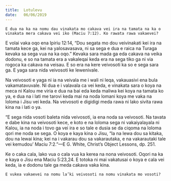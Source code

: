 ```yaml
---
title:  Lotulevu
date:   06/06/2019
---
```


`E dua na ka na nomu dau vinakata mo cakava vei ira na tamata na ka o vinakata mera cakava vei iko (Maciu 7:12). Ko rawata rawa vakaevei?`

E volai vaka oqo ena Ipiriu 12:14, “Dou segata mo dou veivinakati kei ira na tamata kece ga, kei na yalosavasava, ni sa sega e dua e raica na Turaga kevaka sa sega vua na ka oqo.” Kevaka sara mada ga eda cakava na veika dodonu, e so na tamata era a vakaleqai keda era na sega tiko ga ni via rogoca ka cakava na veisau. E so era na kere veivosoti ka so e sega sara ga. E yaga sara nida veivosoti ke lewenivale.

Na veivosoti e yaga ni ia na veivala me i wali ni leqa, vakauasivi ena bula vakamatavuvale. Ni dua e i valavala ca vei keda, e vinakata sara o koya na meca ni Kalou me viria e dua na bai eda keda maliwa kei koya na tamata ko ya, e dua na i lati me tarovi keda mai na noda lomani koya me vaka na loloma i Jisu vei keda. Na veivosoti e digidigi meda rawa ni lako sivita rawa kina na i lati o ya.

“E sega nida vosoti baleta nida veivosoti, ia ena noda sa veivosoti. Na tavata e dabe kina na veivosoti kece, e koto e na loloma sega ni vakaiyalayala ni Kalou, ia na noda i tovo ga vei ira e so tale e dusia se da ciqoma na loloma qori me noda se sega. O koya e kaya kina o Jisu, “Ia na lewa dou sa kitaka, dou na lewai kina; kei na i vakarau dou sa vakarautaka, e na vakarautaki tale vei kemudou’ Maciu 7:2.”—E G. White, Christ’s Object Lessons, dp. 251.

Ke o caka cala, lako vua o cala vua ka kerea na nona veivosoti. Oqori na ka e kaya o Jisu ena Maciu 5:23,24. E totoka ni mai vakatusai o koya e cala vei keda, ia e dodonu tale ga meda cakava vaka kina.

`E vukea vakaevei na nomu la’ki veivosoti na nomu vinakata mo vosoti?`